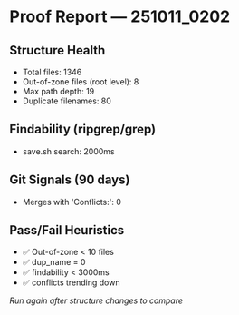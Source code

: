 # Proof Report — 251011_0202

## Structure Health
- Total files: 1346
- Out-of-zone files (root level): 8
- Max path depth: 19
- Duplicate filenames: 80

## Findability (ripgrep/grep)
- save.sh search: 2000ms

## Git Signals (90 days)
- Merges with 'Conflicts:': 0

## Pass/Fail Heuristics
- ✅ Out-of-zone < 10 files
- ✅ dup_name = 0
- ✅ findability < 3000ms
- ✅ conflicts trending down

_Run again after structure changes to compare_
